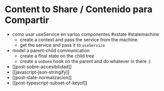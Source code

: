 # Content to Share / Contenido para Compartir

- como usar useService en varios componentes #xstate #statemachine
  - create a context and pass the service from the machine.
  - get the service and pass it to `useService`
- model a parent-child communication
  - create a final state on the child tree
  - create a `onDone` hook on the parent and do whatever in there :)
- [[post-sobre-accesibilidad]]
- [[javascript-json-stringify]]
- [[post-slate-normalizacion]]
- [[post-typescript-subset-of-keyof]]


